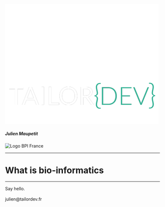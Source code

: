 <!-- 
Titre : Le projet TailorDev
Date : 30/09/2014
Événement : Présentation BIOASTER
Auteur : Julien Maupetit
-->

<img src="images/Logo_TailorDev_500px.png" alt="Logo TailorDev" />

##### Julien Maupetit

<div class="img-wrapper">
    <img src="images/Logo_BPI_France.png" alt="Logo BPI France" width="200px">
</div>


----
<!-- ---------- Section ---------- -->
# What is bio-informatics

----
<p class="fragment">
    <span>Say hello.</span><br>
    <br>
    julien@tailordev.fr    
</p>
